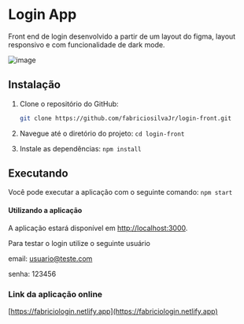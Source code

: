 # Login App

Front end de login desenvolvido a partir de um layout do figma, layout responsivo e com funcionalidade de dark mode.


![image](https://github.com/fabriciosilvaJr/login-front/assets/17913188/7bffa58b-4640-424d-bec0-c8235b92b8d2)



## Instalação

1. Clone o repositório do GitHub:

   ```bash
   git clone https://github.com/fabriciosilvaJr/login-front.git
   
2. Navegue até o diretório do projeto:
    `cd login-front`

3. Instale as dependências:
   `npm install`

## Executando

 Você pode executar a aplicação com o seguinte comando:
`npm start`

#### Utilizando a aplicação

A aplicação estará disponível em  [http://localhost:3000](http://localhost:3000).

Para testar o login utilize o seguinte usuário 

email: usuario@teste.com

senha: 123456

### Link da aplicação online
[https://fabriciologin.netlify.app](https://fabriciologin.netlify.app)





